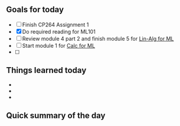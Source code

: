 ## Goals for today
- [ ] Finish CP264 Assignment 1
- [x] Do required reading for ML101 
- [ ] Review module 4 part 2 and finish module 5 for [Lin-Alg for ML](https://www.coursera.org/learn/linear-algebra-machine-learning/home/week/4)
- [ ] Start module 1 for [Calc for ML](https://www.coursera.org/learn/multivariate-calculus-machine-learning/home/week/1)
- [ ] 


## Things learned today
- 
- 
- 

## Quick summary of the day


